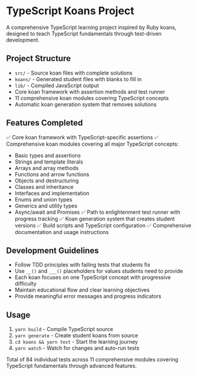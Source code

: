 # TypeScript Koans Project

A comprehensive TypeScript learning project inspired by Ruby koans, designed to teach TypeScript fundamentals through test-driven development.

## Project Structure

- `src/` - Source koan files with complete solutions
- `koans/` - Generated student files with blanks to fill in
- `lib/` - Compiled JavaScript output
- Core koan framework with assertion methods and test runner
- 11 comprehensive koan modules covering TypeScript concepts
- Automatic koan generation system that removes solutions

## Features Completed

✅ Core koan framework with TypeScript-specific assertions
✅ Comprehensive koan modules covering all major TypeScript concepts:

- Basic types and assertions
- Strings and template literals
- Arrays and array methods
- Functions and arrow functions
- Objects and destructuring
- Classes and inheritance
- Interfaces and implementation
- Enums and union types
- Generics and utility types
- Async/await and Promises
  ✅ Path to enlightenment test runner with progress tracking
  ✅ Koan generation system that creates student versions
  ✅ Build scripts and TypeScript configuration
  ✅ Comprehensive documentation and usage instructions

## Development Guidelines

- Follow TDD principles with failing tests that students fix
- Use `__()` and `___()` placeholders for values students need to provide
- Each koan focuses on one TypeScript concept with progressive difficulty
- Maintain educational flow and clear learning objectives
- Provide meaningful error messages and progress indicators

## Usage

1. `yarn build` - Compile TypeScript source
2. `yarn generate` - Create student koans from source
3. `cd koans && yarn test` - Start the learning journey
4. `yarn watch` - Watch for changes and auto-run tests

Total of 84 individual tests across 11 comprehensive modules covering TypeScript fundamentals through advanced features.
